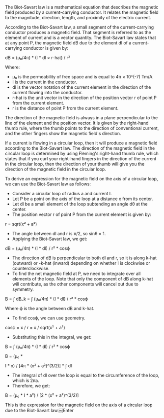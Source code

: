 
The Biot-Savart law is a mathematical equation that describes the magnetic field produced by a current-carrying conductor. It relates the magnetic field to the magnitude, direction, length, and proximity of the electric current.

According to the Biot-Savart law, a small segment of the current-carrying conductor produces a magnetic field. That segment is referred to as the element of current and is a vector quantity. The Biot-Savart law states that at any point P, the magnetic field dB due to the element dl of a current-carrying conductor is given by:

dB = (μ₀/4π) * (I * dl × r-hat) / r²

Where:
- μ₀ is the permeability of free space and is equal to 4π × 10^(-7) Tm/A.
- I is the current in the conductor.
- dl is the vector notation of the current element in the direction of the current flowing into the conductor.
- r-hat is the unit vector in the direction of the position vector r of point P from the current element.
- r is the distance of point P from the current element.

The direction of the magnetic field is always in a plane perpendicular to the line of the element and the position vector. It is given by the right-hand thumb rule, where the thumb points to the direction of conventional current, and the other fingers show the magnetic field's direction.

If a current is flowing in a circular loop, then it will produce a magnetic field according to the Biot-Savart law. The direction of the magnetic field in the circular loop is determined by using Fleming's right-hand thumb rule, which states that if you curl your right-hand fingers in the direction of the current in the circular loop, then the direction of your thumb will give you the direction of the magnetic field in the circular loop.

To derive an expression for the magnetic field on the axis of a circular loop, we can use the Biot-Savart law as follows:

- Consider a circular loop of radius a and current I.
- Let P be a point on the axis of the loop at a distance x from its center.
- Let dl be a small element of the loop subtending an angle dθ at the center.
- The position vector r of point P from the current element is given by:

r = sqrt(x² + a²)

- The angle between dl and r is π/2, so sinθ = 1.
- Applying the Biot-Savart law, we get:

dB = (μ₀/4π) * (I * dl) / r² * cosϕ

- The direction of dB is perpendicular to both dl and r, so it is along k-hat (outward) or -k-hat (inward) depending on whether I is clockwise or counterclockwise.
- To find the net magnetic field at P, we need to integrate over all elements of the loop. Note that only the component of dB along k-hat will contribute, as the other components will cancel out due to symmetry.

B = ∫ dB_k = ∫ (μ₀/4π) * (I * dl) / r² * cosϕ

Where ϕ is the angle between dB and k-hat.

- To find cosϕ, we can use geometry.

cosϕ = x / r = x / sqrt(x² + a²)

- Substituting this in the integral, we get:

B = ∫ (μ₀/4π) * (I * dl) / r² * cosϕ

B = (μ₀ *

 I * x) / [4π * (x² + a²)^(3/2)] * ∫ dl

- The integral of dl over the loop is equal to the circumference of the loop, which is 2πa.
- Therefore, we get:

B = (μ₀ * I * a²) / [2 * (x² + a²)^(3/2)]

This is the expression for the magnetic field on the axis of a circular loop due to the Biot-Savart law.￼Enter
